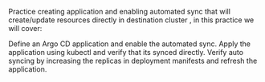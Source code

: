 Practice creating application and enabling automated sync that will create/update resources directly in destination cluster , in this practice we will cover:

Define an Argo CD application and enable the automated sync.
Apply the application using kubectl and verify that its synced directly.
Verify auto syncing by increasing the replicas in deployment manifests and refresh the application.